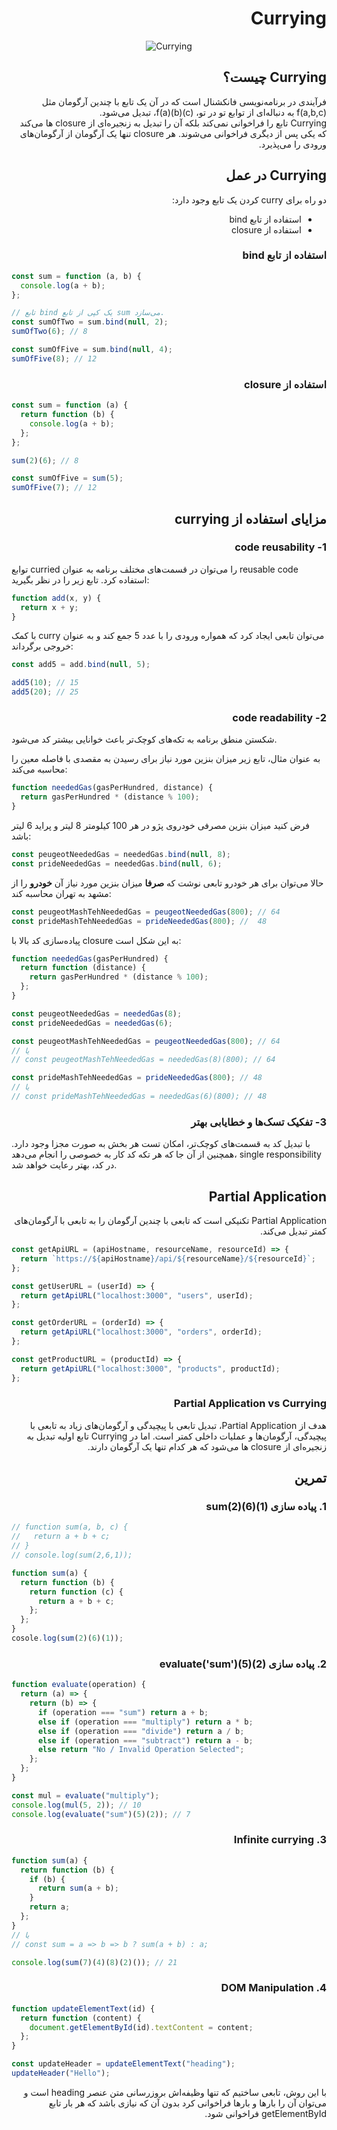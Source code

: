 <h1 dir="rtl">
Currying
</h1>

<div align="center">
  
![Currying](https://raw.githubusercontent.com/hosseinimh/javascript-tutorial/main/assets/currying.png)
</div>

<h2 dir="rtl">
Currying چیست؟
</h2>
<div dir="rtl">
فرآیندی در برنامه‌نویسی فانکشنال است که در آن یک تابع با چندین آرگومان مثل f(a,b,c) به دنباله‌ای از توابع تو در تو، f(a)(b)(c)، تبدیل می‌شود.
</div>
<div dir="rtl">
Currying تابع را فراخوانی نمی‌کند بلکه آن را تبدیل به زنجیره‌ای از closure ها می‌کند که یکی پس از دیگری فراخوانی می‌شوند. هر closure تنها یک آرگومان از آرگومان‌های ورودی را می‌پذیرد.
</div>
<h2 dir="rtl">
Currying در عمل
</h2>
<div dir="rtl">
دو راه برای curry کردن یک تابع وجود دارد:

- استفاده از تابع bind
- استفاده از closure
</div>
<h3 dir="rtl">
استفاده از تابع bind
</h3>

```js
const sum = function (a, b) {
  console.log(a + b);
};

// تابع bind یک کپی از تابع sum می‌سازد.
const sumOfTwo = sum.bind(null, 2);
sumOfTwo(6); // 8

const sumOfFive = sum.bind(null, 4);
sumOfFive(8); // 12
```

<h3 dir="rtl">
استفاده از closure
</h3>

```js
const sum = function (a) {
  return function (b) {
    console.log(a + b);
  };
};

sum(2)(6); // 8

const sumOfFive = sum(5);
sumOfFive(7); // 12
```

<h2 dir="rtl">
مزایای استفاده از currying
</h2>

<h3 dir="rtl">
1- code reusability
</h3>

توابع curried را می‌توان در قسمت‌های مختلف برنامه به عنوان reusable code استفاده کرد. تابع زیر را در نظر بگیرید:

```js
function add(x, y) {
  return x + y;
}
```

با کمک curry می‌توان تابعی ایجاد کرد که همواره ورودی را با عدد 5 جمع کند و به عنوان خروجی برگرداند:

```js
const add5 = add.bind(null, 5);

add5(10); // 15
add5(20); // 25
```

<h3 dir="rtl">
2- code readability
</h3>

شکستن منطق برنامه به تکه‌های کوچک‌تر باعث خوانایی بیشتر کد می‌شود.

به عنوان مثال، تابع زیر میزان بنزین مورد نیاز برای رسیدن به مقصدی با فاصله معین را محاسبه می‌کند:

```js
function neededGas(gasPerHundred, distance) {
  return gasPerHundred * (distance % 100);
}
```

فرض کنید میزان بنزین مصرفی خودروی پژو در هر 100 کیلومتر 8 لیتر و پراید 6 لیتر باشد:

```js
const peugeotNeededGas = neededGas.bind(null, 8);
const prideNeededGas = neededGas.bind(null, 6);
```

حالا می‌توان برای هر خودرو تابعی نوشت که **صرفا** میزان بنزین مورد نیاز آن **خودرو** را از مشهد به تهران محاسبه کند:

```js
const peugeotMashTehNeededGas = peugeotNeededGas(800); // 64
const prideMashTehNeededGas = prideNeededGas(800); //  48
```

پیاده‌سازی کد بالا با closure به این شکل است:

```js
function neededGas(gasPerHundred) {
  return function (distance) {
    return gasPerHundred * (distance % 100);
  };
}

const peugeotNeededGas = neededGas(8);
const prideNeededGas = neededGas(6);

const peugeotMashTehNeededGas = peugeotNeededGas(800); // 64
// یا
// const peugeotMashTehNeededGas = neededGas(8)(800); // 64

const prideMashTehNeededGas = prideNeededGas(800); // 48
// یا
// const prideMashTehNeededGas = neededGas(6)(800); // 48
```

<h3 dir="rtl">
3- تفکیک تسک‌ها و خطایابی بهتر
</h3>

با تبدیل کد به قسمت‌های کوچک‌تر، امکان تست هر بخش به صورت مجزا وجود دارد. همچنین از آن جا که هر تکه کد کار به خصوصی را انجام می‌دهد، single responsibility در کد، بهتر رعایت خواهد شد.

<h2 dir="rtl">
Partial Application
</h2>

<div dir="rtl">
Partial Application تکنیکی است که تابعی با چندین آرگومان را به تابعی با آرگومان‌های کمتر تبدیل می‌کند.
</div>

```js
const getApiURL = (apiHostname, resourceName, resourceId) => {
  return `https://${apiHostname}/api/${resourceName}/${resourceId}`;
};

const getUserURL = (userId) => {
  return getApiURL("localhost:3000", "users", userId);
};

const getOrderURL = (orderId) => {
  return getApiURL("localhost:3000", "orders", orderId);
};

const getProductURL = (productId) => {
  return getApiURL("localhost:3000", "products", productId);
};
```

<h3 dir="rtl">
	Partial Application vs Currying
</h3>

<div dir="rtl">
هدف از Partial Application، تبدیل تابعی با پیچیدگی و آرگومان‌های زیاد به تابعی با پیچیدگی، آرگومان‌ها و عملیات داخلی کمتر است. اما در Currying تابع اولیه تبدیل به زنجیره‌ای از closure ها می‌شود که هر کدام تنها یک آرگومان دارند.
</div>

<h2 dir="rtl">
تمرین
</h2>

<h3 dir="rtl">
1. پیاده سازی sum(2)(6)(1)
</h3>

```js
// function sum(a, b, c) {
//   return a + b + c;
// }
// console.log(sum(2,6,1));

function sum(a) {
  return function (b) {
    return function (c) {
      return a + b + c;
    };
  };
}
cosole.log(sum(2)(6)(1));
```

<h3 dir="rtl">
2. پیاده سازی evaluate('sum')(5)(2)
</h3>

```js
function evaluate(operation) {
  return (a) => {
    return (b) => {
      if (operation === "sum") return a + b;
      else if (operation === "multiply") return a * b;
      else if (operation === "divide") return a / b;
      else if (operation === "subtract") return a - b;
      else return "No / Invalid Operation Selected";
    };
  };
}

const mul = evaluate("multiply");
console.log(mul(5, 2)); // 10
console.log(evaluate("sum")(5)(2)); // 7
```

<h3 dir="rtl">
3. Infinite currying
</h3>

```js
function sum(a) {
  return function (b) {
    if (b) {
      return sum(a + b);
    }
    return a;
  };
}
// یا
// const sum = a => b => b ? sum(a + b) : a;

console.log(sum(7)(4)(8)(2)()); // 21
```

<h3 dir="rtl">
4. DOM Manipulation
</h3>

```js
function updateElementText(id) {
  return function (content) {
    document.getElementById(id).textContent = content;
  };
}

const updateHeader = updateElementText("heading");
updateHeader("Hello");
```

<div dir="rtl">
با این روش، تابعی ساختیم که تنها وظیفه‌اش بروزرسانی متن عنصر heading است و می‌توان آن را بارها و بارها فراخوانی کرد بدون آن که نیازی باشد که هر بار تابع getElementById فراخوانی شود.
</div>
